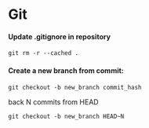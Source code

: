 # Git

#### Update .gitignore in repository
    git rm -r --cached .

  
#### Create a new branch from commit:
    git checkout -b new_branch commit_hash

back N commits from HEAD

    git checkout -b new_branch HEAD~N
